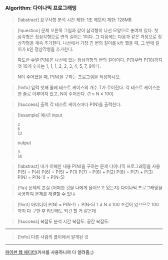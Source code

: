 ### Algorithm: 다이나믹 프로그래밍

> [!abstract] 요구사항 분석
> 시간 제한: 1초
> 메모리 제한: 128MB

> [!question] 문제
> 오른쪽 그림과 같이 삼각형이 나선 모양으로 놓여져 있다. 첫 삼각형은 정삼각형으로 변의 길이는 1이다. 그 다음에는 다음과 같은 과정으로 정삼각형을 계속 추가한다. 나선에서 가장 긴 변의 길이를 k라 했을 때, 그 변에 길이가 k인 정삼각형을 추가한다.
>
> 파도반 수열 P(N)은 나선에 있는 정삼각형의 변의 길이이다. P(1)부터 P(10)까지 첫 10개 숫자는 1, 1, 1, 2, 2, 3, 4, 5, 7, 9이다.
>
> N이 주어졌을 때, P(N)을 구하는 프로그램을 작성하시오.

> [!info] 입력
> 첫째 줄에 테스트 케이스의 개수 T가 주어진다. 각 테스트 케이스는 한 줄로 이루어져 있고, N이 주어진다. (1 ≤ N ≤ 100)

> [!success] 출력
> 각 테스트 케이스마다 P(N)을 출력한다.

> [!example] 예시1
> input
>
> ```
> 2
> 6
> 12
> ```
>
> output
>
> ```
> 3
> 16
> ```

> [!abstract] 내가 이해한 내용
> P(N)을 구하는 문제
> 다이나믹 프로그래밍을 사용
> P(5) = P(4)
> P(6) = P(5) + P(1)
> P(7) = P(6) + P(2)
> P(8) = P(7) + P(3)
> P(N) = P(N-1) + P(N-5)

> [!tip] 문제의 본질 (어떠한 것을 나에게 물어보고 있는지)
> 다이나믹 프로그래밍을 사용하여 문제를 해결할 수 있냐

> [!hint] 아이디어
> P(N) = P(N-1) + P(N-5)
> 1 ≤ N ≤ 100 조건이 있으므로 100까지 다 구한 후 리턴해도 되긴 할 거 같은데

> [!success] 복잡도 분석
> 시간 복잡도:
> 공간 복잡도:

---

> [!info] 다른 사람의 풀이에서 알게된 것

---

[파이썬 웹 에디터](https://replit.com/@alsrudgh0210/KhakiPrettyClient#main.py)(커서를 사용하니까 다 알려줌;;)

